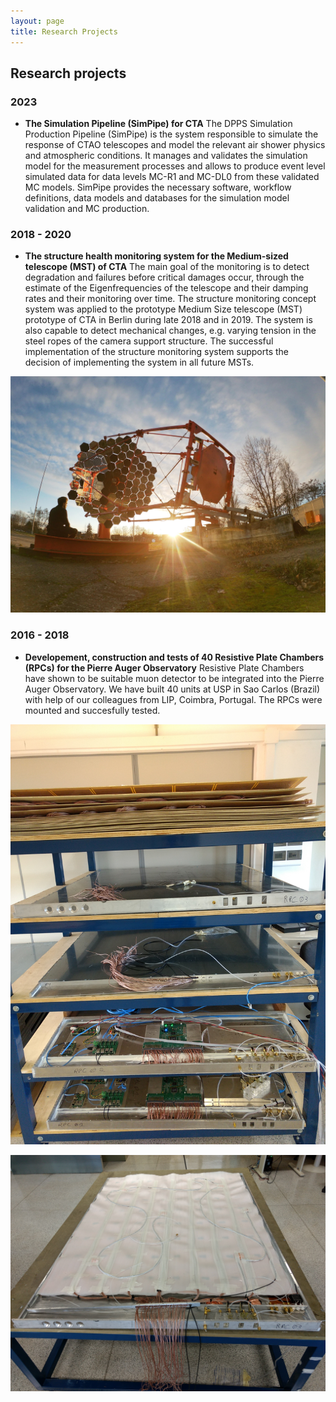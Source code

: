 ```yaml
---
layout: page
title: Research Projects
---
```

## Research projects

### 2023 
- **The Simulation Pipeline (SimPipe) for CTA**
The DPPS Simulation Production Pipeline (SimPipe) is the system responsible to simulate the response of CTAO telescopes and model the relevant air shower physics and atmospheric conditions. It manages and validates the simulation model for the measurement processes and allows to produce event level simulated data for data levels MC-R1 and MC-DL0 from these validated MC models. SimPipe provides the necessary software, workflow definitions, data models and databases for the simulation model validation and MC production.

### 2018 - 2020
- **The structure health monitoring system for the Medium-sized telescope (MST) of CTA**
The main goal of the monitoring is to detect degradation and failures before critical damages occur, through the estimate of the Eigenfrequencies of the telescope and their damping rates and their monitoring over time. The structure monitoring concept system was applied to the prototype Medium Size telescope (MST) prototype of CTA in Berlin during late 2018 and in 2019. The system is also capable to detect mechanical changes, e.g. varying tension in the steel ropes of the camera support structure. The successful implementation of the structure monitoring system supports the decision of implementing the system in all future MSTs.

![Sunset at the MST prototype in Adlershof](mst.jpg)

### 2016 - 2018
- **Developement, construction and tests of 40 Resistive Plate Chambers (RPCs) for the Pierre Auger Observatory**
Resistive Plate Chambers have shown to be suitable muon detector to be integrated into the Pierre Auger Observatory. We have built 40 units at USP in Sao Carlos (Brazil) with help of our colleagues from LIP, Coimbra, Portugal. The RPCs were mounted and succesfully tested.

![4 mounted and functioning RPCs](RPC.jpg)

![One RPC during assembly](RPC2.jpg)
